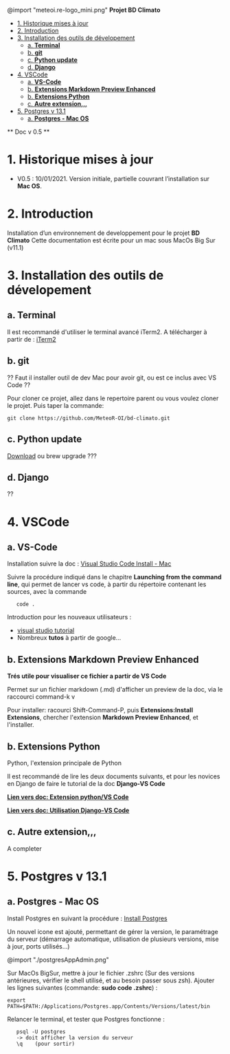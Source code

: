 @import "meteoi.re-logo_mini.png"
**Projet BD Climato**

<!-- @import "[TOC]" {cmd="toc" depthFrom=1 depthTo=6 orderedList=false} -->

<!-- code_chunk_output -->

- [1.	Historique mises à jour](#1historique-mises-à-jour)
- [2.	Introduction](#2introduction)
- [3.	Installation des outils de dévelopement](#3installation-des-outils-de-dévelopement)
  - [a. **Terminal**](#a-terminal)
  - [b. **git**](#b-git)
  - [c. **Python update**](#c-python-update)
  - [d. **Django**](#d-django)
- [4.	VSCode](#4vscode)
  - [a.	**VS-Code**](#avs-code)
  - [b.	**Extensions Markdown Preview Enhanced**](#bextensions-markdown-preview-enhanced)
  - [b.	**Extensions Python**](#bextensions-python)
  - [c.	**Autre extension,,,**](#cautre-extension)
- [5.	Postgres v 13.1](#5postgres-v-131)
  - [a.	**Postgres - Mac OS**](#apostgres-mac-os)

<!-- /code_chunk_output -->

** Doc v 0.5 **

# 1.	Historique mises à jour
- V0.5 : 10/01/2021. Version initiale, partielle couvrant l’installation sur **Mac OS**.


# 2.	Introduction
Installation d’un environnement de developpement pour le projet **BD Climato**
Cette documentation est écrite pour un mac sous MacOs Big Sur (v11.1)

# 3.	Installation des outils de dévelopement


## a. **Terminal**
Il est recommandé d'utiliser le terminal avancé iTerm2. A télécharger à partir de : [iTerm2](https://iterm2.com)


## b. **git**
?? Faut il installer outil de dev Mac pour avoir git, ou est ce inclus avec VS Code ??

Pour cloner ce projet, allez dans le repertoire parent ou vous voulez cloner le projet. Puis taper la commande:
```shell
git clone https://github.com/MeteoR-OI/bd-climato.git
```


## c. **Python update**
[Download](https://www.python.org/downloads/)
ou brew upgrade ???


## d. **Django**
??


# 4.	VSCode
## a.	**VS-Code**
Installation suivre la doc : [Visual Studio Code Install - Mac](https://code.visualstudio.com/docs/setup/mac)

Suivre la procédure indiqué dans le chapitre **Launching from the command line**, qui permet de lancer vs code, à partir du répertoire contenant les sources, avec la commande

```
   code .
```


Introduction pour les nouveaux utilisateurs :
-  [visual studio tutorial](https://code.visualstudio.com/docs/getstarted/introvideos)
-  Nombreux **tutos** à partir de google… 

## b.	**Extensions Markdown Preview Enhanced**

**Trés utile pour visualiser ce fichier a partir de VS Code**

Permet sur un fichier markdown (.md) d'afficher un preview de la doc, via le raccourci command-k v

Pour installer: racourci Shift-Command-P, puis **Extensions:Install Extensions**, chercher l'extension **Markdown Preview Enhanced**, et l'installer.


## b.	**Extensions Python**
Python, l'extension principale de Python

Il est recommandé de lire les deux documents suivants, et pour les novices en Django de faire le tutorial de la doc **Django-VS Code**


[**Lien vers doc: Extension python/VS Code**](https://code.visualstudio.com/docs/python/python-tutorial#_prerequisites)


[**Lien vers doc: Utilisation Django-VS Code**](https://code.visualstudio.com/docs/python/tutorial-django)


## c.	**Autre extension,,,**
A completer


# 5.	Postgres v 13.1


## a.	**Postgres - Mac OS**
Install Postgres en suivant la procédure : [Install Postgres](https://postgresapp.com)

Un nouvel icone est ajouté, permettant de gérer la version, le paramétrage du serveur (démarrage automatique, utilisation de plusieurs versions, mise à jour, ports utilisés…)

@import "./postgresAppAdmin.png"

Sur MacOs BigSur, mettre à jour le fichier .zshrc (Sur des versions antérieures, vérifier le shell utilisé, et au besoin passer sous zsh). Ajouter les lignes suivantes (commande: **sudo code .zshrc**) :
```shell
export PATH=$PATH:/Applications/Postgres.app/Contents/Versions/latest/bin
```
Relancer le terminal, et tester que Postgres fonctionne :
```shell
   psql -U postgres
   -> doit afficher la version du serveur
   \q    (pour sortir)
```

